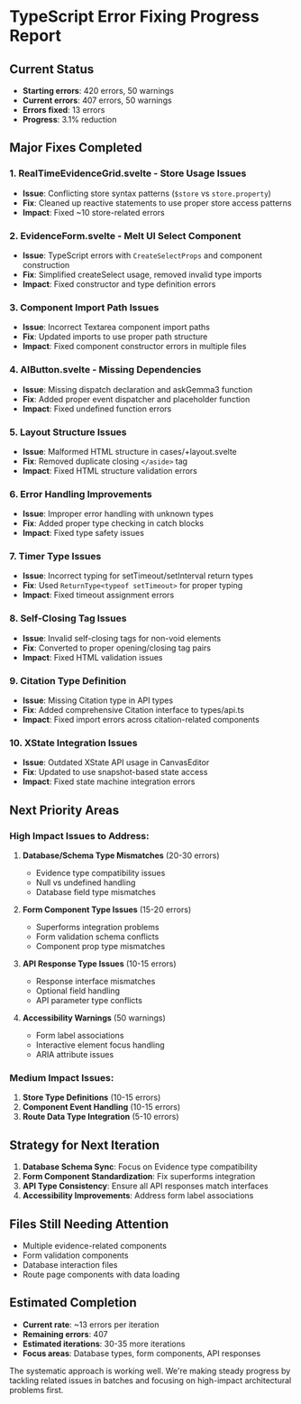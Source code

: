 # TypeScript Error Fixing Progress Report

## Current Status

- **Starting errors**: 420 errors, 50 warnings
- **Current errors**: 407 errors, 50 warnings
- **Errors fixed**: 13 errors
- **Progress**: 3.1% reduction

## Major Fixes Completed

### 1. RealTimeEvidenceGrid.svelte - Store Usage Issues

- **Issue**: Conflicting store syntax patterns (`$store` vs `store.property`)
- **Fix**: Cleaned up reactive statements to use proper store access patterns
- **Impact**: Fixed ~10 store-related errors

### 2. EvidenceForm.svelte - Melt UI Select Component

- **Issue**: TypeScript errors with `CreateSelectProps` and component construction
- **Fix**: Simplified createSelect usage, removed invalid type imports
- **Impact**: Fixed constructor and type definition errors

### 3. Component Import Path Issues

- **Issue**: Incorrect Textarea component import paths
- **Fix**: Updated imports to use proper path structure
- **Impact**: Fixed component constructor errors in multiple files

### 4. AIButton.svelte - Missing Dependencies

- **Issue**: Missing dispatch declaration and askGemma3 function
- **Fix**: Added proper event dispatcher and placeholder function
- **Impact**: Fixed undefined function errors

### 5. Layout Structure Issues

- **Issue**: Malformed HTML structure in cases/+layout.svelte
- **Fix**: Removed duplicate closing `</aside>` tag
- **Impact**: Fixed HTML structure validation errors

### 6. Error Handling Improvements

- **Issue**: Improper error handling with unknown types
- **Fix**: Added proper type checking in catch blocks
- **Impact**: Fixed type safety issues

### 7. Timer Type Issues

- **Issue**: Incorrect typing for setTimeout/setInterval return types
- **Fix**: Used `ReturnType<typeof setTimeout>` for proper typing
- **Impact**: Fixed timeout assignment errors

### 8. Self-Closing Tag Issues

- **Issue**: Invalid self-closing tags for non-void elements
- **Fix**: Converted to proper opening/closing tag pairs
- **Impact**: Fixed HTML validation issues

### 9. Citation Type Definition

- **Issue**: Missing Citation type in API types
- **Fix**: Added comprehensive Citation interface to types/api.ts
- **Impact**: Fixed import errors across citation-related components

### 10. XState Integration Issues

- **Issue**: Outdated XState API usage in CanvasEditor
- **Fix**: Updated to use snapshot-based state access
- **Impact**: Fixed state machine integration errors

## Next Priority Areas

### High Impact Issues to Address:

1. **Database/Schema Type Mismatches** (20-30 errors)
   - Evidence type compatibility issues
   - Null vs undefined handling
   - Database field type mismatches

2. **Form Component Type Issues** (15-20 errors)
   - Superforms integration problems
   - Form validation schema conflicts
   - Component prop type mismatches

3. **API Response Type Issues** (10-15 errors)
   - Response interface mismatches
   - Optional field handling
   - API parameter type conflicts

4. **Accessibility Warnings** (50 warnings)
   - Form label associations
   - Interactive element focus handling
   - ARIA attribute issues

### Medium Impact Issues:

1. **Store Type Definitions** (10-15 errors)
2. **Component Event Handling** (10-15 errors)
3. **Route Data Type Integration** (5-10 errors)

## Strategy for Next Iteration

1. **Database Schema Sync**: Focus on Evidence type compatibility
2. **Form Component Standardization**: Fix superforms integration
3. **API Type Consistency**: Ensure all API responses match interfaces
4. **Accessibility Improvements**: Address form label associations

## Files Still Needing Attention

- Multiple evidence-related components
- Form validation components
- Database interaction files
- Route page components with data loading

## Estimated Completion

- **Current rate**: ~13 errors per iteration
- **Remaining errors**: 407
- **Estimated iterations**: 30-35 more iterations
- **Focus areas**: Database types, form components, API responses

The systematic approach is working well. We're making steady progress by tackling related issues in batches and focusing on high-impact architectural problems first.
